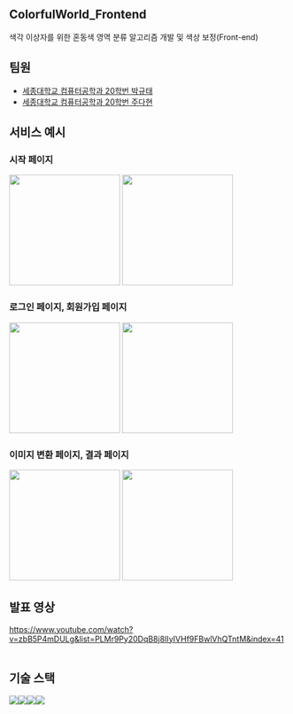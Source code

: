 ## ColorfulWorld_Frontend

색각 이상자를 위한 혼동색 영역 분류 알고리즘 개발 및 색상 보정(Front-end)

## 팀원

- [세종대학교 컴퓨터공학과 20학번 박규태][1]
- [세종대학교 컴퓨터공학과 20학번 주다현][2]

## 서비스 예시

### 시작 페이지
<div>
    <img src="./images/startPage1.png" width="200px">
    <img src="./images/startPage2.png" width="200px">
</div>

### 로그인 페이지, 회원가입 페이지
<div>
    <img src="./images/loginPage.png" width="200px">
    <img src="./images/joinPage.png" width="200px" >
</div>

### 이미지 변환 페이지, 결과 페이지
<div>
    <img src="./images/imgConvertPage.png" width="200px">
    <img src="./images/resultPage.png" width="200px">
</div>

## 발표 영상
https://www.youtube.com/watch?v=zbB5P4mDULg&list=PLMr9Py20DqB8j8IIyIVHf9FBwlVhQTntM&index=41
<br/>
<br/>

## 기술 스택

<div style="display:flex">
  <img src="https://img.shields.io/badge/Figma-F24E1E?style=for-the-badge&logo=Figma&logoColor=white"> 
  <img src="https://img.shields.io/badge/React-61DAFB?style=for-the-badge&logo=React&logoColor=white"> 
  <img src="https://img.shields.io/badge/Javascript-61DQFB?style=for-the-badge&logo=Javascript&logoColor=white"> 
  <img src="https://img.shields.io/badge/Styled-components-pink?style=for-the-badge&logo=Styled-components&logoColor=white"> 


</div>

[1]: https://github.com/KyuTae98
[2]: https://github.com/judahhh
